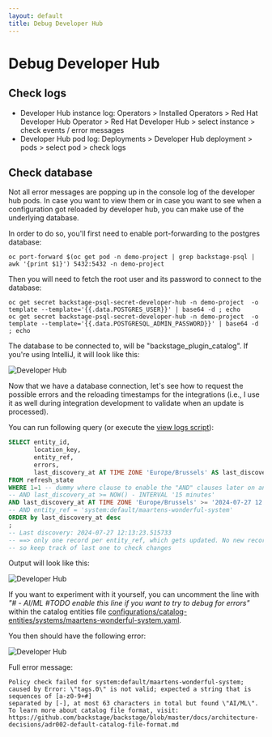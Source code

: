 ```yaml
---
layout: default
title: Debug Developer Hub
---
```


# Debug Developer Hub

## Check logs
* Developer Hub instance log:
Operators > Installed Operators > Red Hat Developer Hub Operator > Red Hat Developer Hub > select instance > check events / error messages
* Developer Hub pod log:
Deployments > Developer Hub deployment > pods > select pod > check logs

## Check database

Not all error messages are popping up in the console log of the developer hub pods. In case you want to
view them or in case you want to see when a configuration got reloaded by developer hub, you can make use
of the underlying database.

In order to do so, you'll first need to enable port-forwarding to the postgres database:
```shell
oc port-forward $(oc get pod -n demo-project | grep backstage-psql | awk '{print $1}') 5432:5432 -n demo-project
```

Then you will need to fetch the root user and its password to connect to the database:
```shell
oc get secret backstage-psql-secret-developer-hub -n demo-project  -o template --template='{{.data.POSTGRES_USER}}' | base64 -d ; echo
oc get secret backstage-psql-secret-developer-hub -n demo-project  -o template --template='{{.data.POSTGRESQL_ADMIN_PASSWORD}}' | base64 -d ; echo
```


The database to be connected to, will be "backstage_plugin_catalog". If you're using IntelliJ,
it will look like this:

![Developer Hub]({{site.url}}/assets/images/general/dev-hub-postgres-creation.png)

Now that we have a database connection, let's see how to request the possible errors and the
reloading timestamps for the integrations (i.e., I use it as well during integration development to
validate when an update is processed).

You can run following query (or execute the [view logs script](https://github.com/maarten-vandeperre/developer-hub-documentation/blob/main/sql/view_errors.sql)):
```sql
SELECT entity_id,
       location_key,
       entity_ref,
       errors,
       last_discovery_at AT TIME ZONE 'Europe/Brussels' AS last_discovery_at
FROM refresh_state
WHERE 1=1 -- dummy where clause to enable the "AND" clauses later on and play with commenting them out
-- AND last_discovery_at >= NOW() - INTERVAL '15 minutes'
AND last_discovery_at AT TIME ZONE 'Europe/Brussels' >= '2024-07-27 12:19:28.943856'
-- AND entity_ref = 'system:default/maartens-wonderful-system'
ORDER by last_discovery_at desc
;
-- Last discovery: 2024-07-27 12:13:23.515733
-- ==> only one record per entity_ref, which gets updated. No new record after an update,
-- so keep track of last one to check changes
```

Output will look like this:

![Developer Hub]({{site.url}}/assets/images/general/dev-hub-postgres-follow-up.png)

If you want to experiment with it yourself, you can uncomment the line with _"#    - AI/ML #TODO enable this line if you want to try to debug for errors"_
within the catalog entities file [configurations/catalog-entities/systems/maartens-wonderful-system.yaml](https://github.com/maarten-vandeperre/developer-hub-documentation/blob/main/configurations/catalog-entities/systems/maartens-wonderful-system.yaml).

You then should have the following error:

![Developer Hub]({{site.url}}/assets/images/general/dev-hub-postgres-debug-errors.png)

Full error message:

```text
Policy check failed for system:default/maartens-wonderful-system;
caused by Error: \"tags.0\" is not valid; expected a string that is sequences of [a-z0-9+#]
separated by [-], at most 63 characters in total but found \"AI/ML\".
To learn more about catalog file format, visit: https://github.com/backstage/backstage/blob/master/docs/architecture-decisions/adr002-default-catalog-file-format.md
```

